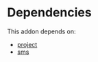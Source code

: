 # Dependencies

This addon depends on:

- [project](../../odoo-bringout-oca-ocb-project)
- [sms](../../odoo-bringout-oca-ocb-sms)
